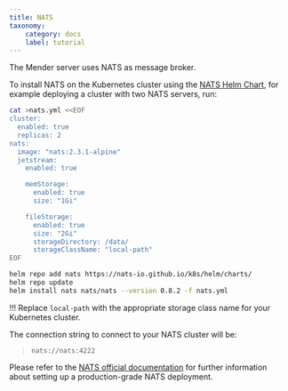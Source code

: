 ```yaml
---
title: NATS
taxonomy:
    category: docs
    label: tutorial
---
```


The Mender server uses NATS as message broker.

To install NATS on the Kubernetes cluster using the [NATS Helm Chart](https://nats-io.github.io/k8s/),
for example deploying a cluster with two NATS servers, run:

<!--AUTOVERSION: "image: \"nats:%-alpine\""/ignore -->
```bash
cat >nats.yml <<EOF
cluster:
  enabled: true
  replicas: 2
nats:
  image: "nats:2.3.1-alpine"
  jetstream:
    enabled: true

    memStorage:
      enabled: true
      size: "1Gi"

    fileStorage:
      enabled: true
      size: "2Gi"
      storageDirectory: /data/
      storageClassName: "local-path"
EOF

helm repo add nats https://nats-io.github.io/k8s/helm/charts/
helm repo update
helm install nats nats/nats --version 0.8.2 -f nats.yml
```

!!! Replace `local-path` with the appropriate storage class name for your Kubernetes cluster.

The connection string to connect to your NATS cluster will be:

> ```
> nats://nats:4222
> ```

Please refer to the [NATS official documentation](https://docs.nats.io/) for
further information about setting up a production-grade NATS deployment.
